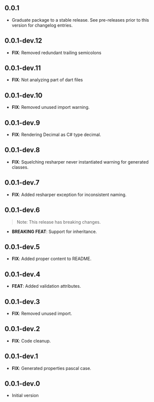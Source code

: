 ## 0.0.1

 - Graduate package to a stable release. See pre-releases prior to this version for changelog entries.

## 0.0.1-dev.12

 - **FIX**: Removed redundant trailing semicolons


## 0.0.1-dev.11

 - **FIX**: Not analyzing part of dart files


## 0.0.1-dev.10

 - **FIX**: Removed unused import warning.

## 0.0.1-dev.9

 - **FIX**: Rendering Decimal as C# type decimal.

## 0.0.1-dev.8

 - **FIX**: Squelching resharper never instantiated warning for generated classes.

## 0.0.1-dev.7

 - **FIX**: Added resharper exception for inconsistent naming.

## 0.0.1-dev.6

> Note: This release has breaking changes.

 - **BREAKING** **FEAT**: Support for inheritance.

## 0.0.1-dev.5

 - **FIX**: Added proper content to README.

## 0.0.1-dev.4

 - **FEAT**: Added validation attributes.

## 0.0.1-dev.3

 - **FIX**: Removed unused import.

## 0.0.1-dev.2

 - **FIX**: Code cleanup.

## 0.0.1-dev.1

 - **FIX**: Generated properties pascal case.

## 0.0.1-dev.0

- Initial version

